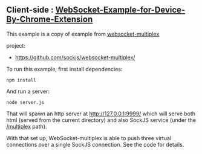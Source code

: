 Client-side : [WebSocket-Example-for-Device-By-Chrome-Extension](https://github.com/ethan0417/WebSocket-Example-for-Device-By-Chrome-Extension) 
---
This example is a copy of example from
[websocket-multiplex](https://github.com/sockjs/websocket-multiplex/)

project:

 * https://github.com/sockjs/websocket-multiplex/


To run this example, first install dependencies:

    npm install

And run a server:

    node server.js


That will spawn an http server at http://127.0.0.1:9999/ which will
serve both html (served from the current directory) and also SockJS
service (under the [/multiplex](http://127.0.0.1:9999/multiplex)
path).

With that set up, WebSocket-multiplex is able to push three virtual
connections over a single SockJS connection. See the code for details.

